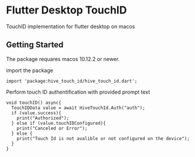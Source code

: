 # Flutter Desktop TouchID

TouchID implementation for flutter desktop on macos

## Getting Started

The package requares macos 10.12.2 or newer.

import the package

    import 'package:hive_touch_id/hive_touch_id.dart';

Perform touch ID authentification with provided prompt text

    void touchID() async{
      TouchIDData value = await HiveTouchId.Auth("auth");
      if (value.success){
        print("Authorized");
      } else if (value.touchIDConfigured){
        print("Canceled or Error");
      } else {
        print("Touch Id is not avalible or not configured on the device");
      }
    }



